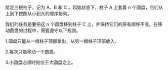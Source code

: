给定三根柱子，记为 A、B 和 C 。起始状态下，柱子 A 上套着 n 个圆盘，它们从上到下按照从小到大的顺序排列。

我们的任务是要把这 n 个圆盘移到柱子 C 上，并保持它们的原有顺序不变。在移动圆盘的过程中，需要遵守以下规则。

1.圆盘只能从一根柱子顶部拿出，从另一根柱子顶部放入。

2.每次只能移动一个圆盘。

3.小圆盘必须时刻位于大圆盘之上。
